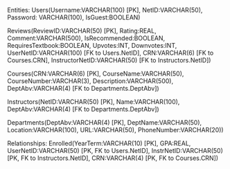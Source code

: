Entities: 
Users(Username:VARCHAR(100) [PK], NetID:VARCHAR(50), Password: VARCHAR(100), IsGuest:BOOLEAN)

Reviews(ReviewID:VARCHAR(50) [PK], Rating:REAL, Comment:VARCHAR(500), IsRecommended:BOOLEAN, RequiresTextbook:BOOLEAN, Upvotes:INT, Downvotes:INT, UserNetID:VARCHAR(100) [FK to Users.NetID], CRN:VARCHAR(6) [FK to Courses.CRN], InstructorNetID:VARCHAR(50) [FK to Instructors.NetID])

Courses(CRN:VARCHAR(6) [PK], CourseName:VARCHAR(50), CourseNumber:VARCHAR(3), Description:VARCHAR(500), DeptAbv:VARCHAR(4) [FK to Departments.DeptAbv])

Instructors(NetID:VARCHAR(50) [PK], Name:VARCHAR(100), DeptAbv:VARCHAR(4) [FK to Departments.DeptAbv])

Departments(DeptAbv:VARCHAR(4) [PK], DeptName:VARCHAR(50), Location:VARCHAR(100), URL:VARCHAR(50), PhoneNumber:VARCHAR(20))

Relationships:
Enrolled(YearTerm:VARCHAR(10) [PK], GPA:REAL, UserNetID:VARCHAR(50) [PK, FK to Users.NetID], InstrNetID:VARCHAR(50) [PK, FK to Instructors.NetID], CRN:VARCHAR(4) [PK, FK to Courses.CRN])
